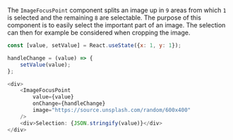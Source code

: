 The `ImageFocusPoint` component splits an image up in `9` areas from which `1` is selected and the remaining `8` are selectable. The purpose of this component is to easily select the important part of an image. The selection can then for example be considered when cropping the image.

```javascript
const [value, setValue] = React.useState({x: 1, y: 1});

handleChange = (value) => {
    setValue(value);
};

<div>
    <ImageFocusPoint
        value={value}
        onChange={handleChange}
        image="https://source.unsplash.com/random/600x400"
    />
    <div>Selection: {JSON.stringify(value)}</div>
</div>
```
